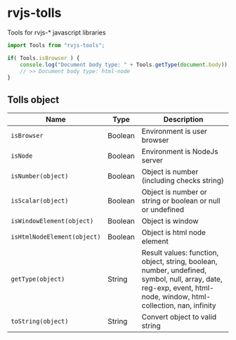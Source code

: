 # rvjs-tolls

Tools for rvjs-* javascript libraries

```js
import Tools from "rvjs-tools";

if( Tools.isBrowser ) {
	console.log("Document body type: " + Tools.getType(document.body));
	// >> Document body type: html-node
}

```

## Tolls object

| Name | Type | Description |
|---|---|---|
| `isBrowser` | Boolean | Environment is user browser |
| `isNode` | Boolean | Environment is NodeJs server |
| `isNumber(object)` | Boolean | Object is number (including checks string) |
| `isScalar(object)` | Boolean | Object is number or string or boolean or null or undefined |
| `isWindowElement(object)` | Boolean | Object is window |
| `isHtmlNodeElement(object)` | Boolean | Object is html node element |
| `getType(object)` | String | Result values: function, object, string, boolean, number, undefined, symbol, null, array, date, reg-exp, event, html-node, window, html-collection, nan, infinity |
| `toString(object)` | String | Convert object to valid string |
